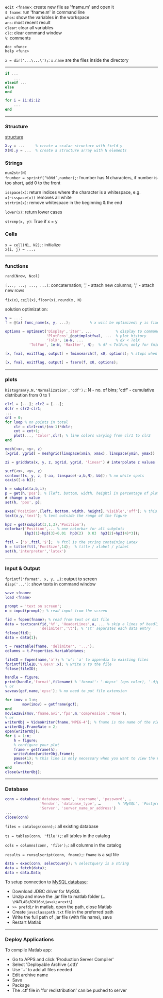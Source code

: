 `edit <fname>`: create new file as 'fname.m' and open it  
`$ fname`: run 'fname.m' in command line  
`whos`: show the variables in the workspace  
`ans`: most recent result  
`clear`: clear all variables  
`clc`: clear command window  
`%`: comments

`doc <func>`  
`help <func>`

`x = dir('...\...\');`: `x.name` are the files inside the directory

---

```matlab
if ...
    ...
elseif ...
else
end
```

```matlab
for i = i1:di:i2
    ...
end
```

---

### Structure

[structure](https://www.mathworks.com/help/matlab/structures.html)

```matlab
X.y = ...     % create a scalar structure with field y
X(N).y = ...  % create a structure array with N elements
```

### Strings

`num2str(N)`  
`fnumber = sprintf(‘%0Nd’,number);`: fnumber has N characters, if number is too short, add 0 to the front

`isspace(x)`: return indices where the character is a whitespace, e.g. `x(~isspace(x))` removes all white  
`strtrim(x)`: remove whitespace in the beginning & the end

`lower(x)`: return lower cases

`strcmp(x, y)`: True if x = y

### Cells

`x = cell(N1, N2);`: initialize  
`x{i, j} = ...;`

---

### functions

`rand(Nrow, Ncol)`

`[..., ...; ..., ...]`: concaternation; ',' - attach new columns; ';' - attach new rows

`fix(x)`, `ceil(x)`, `floor(x)`, `round(x, N)`

solution optimization:
```matlab
y = ...;
f = @(x) func_name(x, y, ...);         % x will be optimized; y is fixed; func_name defined in another file

options = optimset('Display','iter', ...           % display to command window (iter - each iteration)
                   'PlotFcns',@optimplotfval, ...  % plot history
                   'TolX', 1e-N, ...               % dx < TolX
		   'TolFun', 1e-N, 'MaxIter', N);  % df < TolFun; only for fminsearch

[x, fval, exitflag, output] = fminsearch(f, x0, options); % stops when df < TolFun && dx < TolX

[x, fval, exitflag, output] = fzero(f, x0, options);
```

---

### plots

`histogram(y,N,'Normalization','cdf');`: N - no. of bins; 'cdf' - cumulative distribution from 0 to 1

```matlab
clr1 = [...]; clr2 = [...];
dclr = clr2-clr1;
...
cnt = 0;
for loop % nn points in total
    clr = clr1+cnt/(nn-1)*dclr;
    cnt = cnt+1;
    plot(..., 'Color',clr); % line colors varying from clr1 to clr2
end
```

```matlab
mesh(<x>, <y>, z)
[xgrid, ygrid] = meshgrid(linspace(xmin, xmax), linspace(ymin, ymax))
```

```matlab
z2 = griddata(x, y, z, xgrid, ygrid, 'linear') # interpolate z values (given at x, y) to xgrid & ygrid

surf(<x>, <y>, z)
contourf(x, y, z, [-aa, linspace(-a,b,N), bb]); % no white spots
caxis([-a b]);
```

```matlab
h = subplot(a,b,i);
p = get(h,'pos'); % [left, bottom, width, height] in percentage of plot-box size
# change p value
set(h, 'pos', p);
```

```matlab
axes('Position',[left, bottom, width, height],'Visible','off'); % this is to start a new axis outside the current range
text(x,y,'text'); % text outside the range of the figure
```

```matlab
hp3 = get(subplot(3,1,3),'Position');
colorbar('Position',... % one colorbar for all subplots
         [hp3(1)+hp3(3)+0.01  hp3(2)  0.03  hp3(2)+hp3(4)*3]);
```

```matlab
fttl = ['$',fttl,'$']; 	% fttl is the string containing Latex
h = title(fttl,'FontSize',14); 	% title / xlabel / ylabel
set(h,'interpreter','latex')
```


---

### Input & Output

`fprintf('format', x, y, …)`: output to screen  
`disp('...')`: show texts in command window

```matlab
save <fname>
load <fname>
```

```matlab
prompt = 'text on screen';
n = input(prompt); % read input from the screen
```

```matlab
fid = fopen(fname); % read from text or dat file
data = textscan(fid,'%f', 'HeaderLines',a, ... % skip a lines of headline
                'delimiter','\t'); % '\t' separates each data entry
fclose(fid);
data = data{1};
```

```matlab
t = readtable(fname, 'delimiter', '...');
columns = t.Properties.VariableNames;
```

```matlab
fileID = fopen(name,'a'); % 'w'; 'a' to appendix to existing files
fprintf(fileID,'%.8e\n',x); % write x to the file
fclose(fileID);
```

```matlab
handle = figure;
print(handle,'format',filename) % 'format':	'-depsc' (eps color), '-djpeg' (jpeg file)
% or
saveas(gcf,name,'epsc'); % no need to put file extension
```

```matlab
for imov = 1:n;
		mov(imov) = getframe(gcf);
end
movie2avi(mov,'fname.avi','fps',m,'compression','None');
% or
writerObj = VideoWriter(fname,'MPEG-4'); % fname is the name of the video
writerObj.FrameRate = 2;
open(writerObj);
for i = 1:n;
    h = figure;
    % configure your plot
    frame = getframe(h);
    writeVideo(writerObj,frame);
    pause(1); % this line is only necessary when you want to view the movie as it produces
    close(h);
end
close(writerObj);
```


---

### Database

```matlab
conn = database('database_name', 'username', 'password', …
                'Vendor', 'database_type', …        % 'MySQL', 'PostgreSQL', …
                'Server', 'server_name_or_address')
...
close(conn)
```

`files = catalogs(conn);`: all existing database

`ts = tables(conn, 'file');`: all tables in the catalog

`cols = columns(conn, 'file');`: all columns in the catalog

`results = runsqlscript(conn, fname);`: `fname` is a sql file

```matlab
data = exec(conn, selectquery); % selectquery is a string
data = fetch(data);
data = data.Data;
```

To setup connection to [MySQL database](https://www.mathworks.com/help/database/ug/mysql-jdbc-windows.html#bt8knx3-3):  
- Download JDBC driver for MySQL
- Unzip and move the .jar file to matlab folder (`…\MATLAB\R2016b\java\jarext\`)
- `>> prefdir` in matlab, open the path, close Matlab
- Create `javaclasspath.txt` file in the preferred path
- Write the full path of .jar file (with file name), save
- Restart Matlab


---

### Deploy Applications

To compile Matlab app:
- Go to APPS and click 'Production Server Compiler'
- Select 'Deployable Archive (.ctf)'
- Use '+' to add all files needed
- Edit archive name
- Save
- Package
- The .ctf file in 'for redistribution' can be pushed to server
